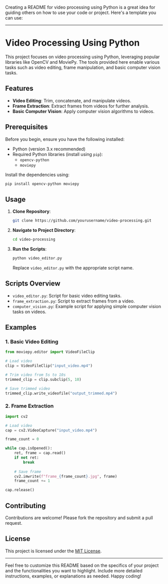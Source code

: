 Creating a README for video processing using Python is a great idea for guiding others on how to use your code or project. Here's a template you can use:

---

# Video Processing Using Python

This project focuses on video processing using Python, leveraging popular libraries like OpenCV and MoviePy. The tools provided here enable various tasks such as video editing, frame manipulation, and basic computer vision tasks.

## Features

- **Video Editing**: Trim, concatenate, and manipulate videos.
- **Frame Extraction**: Extract frames from videos for further analysis.
- **Basic Computer Vision**: Apply computer vision algorithms to videos.

## Prerequisites

Before you begin, ensure you have the following installed:

- Python (version 3.x recommended)
- Required Python libraries (install using `pip`):
  - `opencv-python`
  - `moviepy`

Install the dependencies using:

```bash
pip install opencv-python moviepy
```

## Usage

1. **Clone Repository**:

   ```bash
   git clone https://github.com/yourusername/video-processing.git
   ```

2. **Navigate to Project Directory**:

   ```bash
   cd video-processing
   ```

3. **Run the Scripts**:

   ```bash
   python video_editor.py
   ```

   Replace `video_editor.py` with the appropriate script name.

## Scripts Overview

- `video_editor.py`: Script for basic video editing tasks.
- `frame_extraction.py`: Script to extract frames from a video.
- `computer_vision.py`: Example script for applying simple computer vision tasks on videos.

## Examples

### 1. Basic Video Editing

```python
from moviepy.editor import VideoFileClip

# Load video
clip = VideoFileClip("input_video.mp4")

# Trim video from 5s to 10s
trimmed_clip = clip.subclip(5, 10)

# Save trimmed video
trimmed_clip.write_videofile("output_trimmed.mp4")
```

### 2. Frame Extraction

```python
import cv2

# Load video
cap = cv2.VideoCapture("input_video.mp4")

frame_count = 0

while cap.isOpened():
    ret, frame = cap.read()
    if not ret:
        break
    
    # Save frame
    cv2.imwrite(f"frame_{frame_count}.jpg", frame)
    frame_count += 1

cap.release()
```

## Contributing

Contributions are welcome! Please fork the repository and submit a pull request.

## License

This project is licensed under the [MIT License](LICENSE).

---

Feel free to customize this README based on the specifics of your project and the functionalities you want to highlight. Include more detailed instructions, examples, or explanations as needed. Happy coding!
